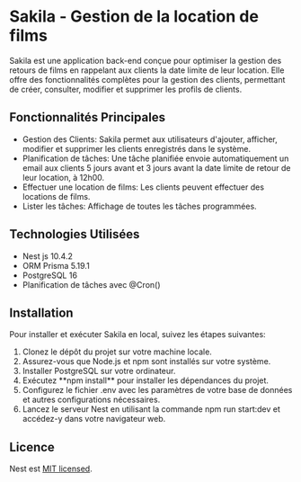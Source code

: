 # Sakila -  Gestion de la location de films

Sakila est une application back-end conçue pour optimiser la gestion des retours de films en rappelant aux clients la date limite de leur location. Elle offre des fonctionnalités complètes pour la gestion des clients, permettant de créer, consulter, modifier et supprimer les profils de clients.

## Fonctionnalités Principales

<ul>
  <li>Gestion des Clients: Sakila permet aux utilisateurs d'ajouter, afficher, modifier et supprimer les clients enregistrés dans le système.</li>
  <li>Planification de tâches: Une tâche planifiée envoie automatiquement un email aux clients 5 jours avant et 3 jours avant la date limite de retour de leur location, à          12h00.</li>
  <li>Effectuer une location de films: Les clients peuvent effectuer des locations de films.</li>
  <li>Lister les tâches: Affichage de toutes les tâches programmées.</li>
</ul>  

## Technologies Utilisées

<ul>
  <li>Nest js 10.4.2</li>
  <li>ORM Prisma 5.19.1</li>
  <li>PostgreSQL 16</li>
  <li>Planification de tâches avec @Cron()</li>
</ul>  

## Installation 

Pour installer et exécuter Sakila en local, suivez les étapes suivantes:

<ol>
  <li>Clonez le dépôt du projet sur votre machine locale.</li>
  <li>Assurez-vous que Node.js et npm sont installés sur votre système.</li>
  <li>Installer PostgreSQL sur votre ordinateur.</li>
  <li>Exécutez **npm install** pour installer les dépendances du projet.</li>
  <li>Configurez le fichier .env avec les paramètres de votre base de données et autres configurations nécessaires.</li>
  <li>Lancez le serveur Nest en utilisant la commande npm run start:dev et accédez-y dans votre navigateur web.</li>
</ol> 

## Licence

Nest est [MIT licensed](LICENSE).

